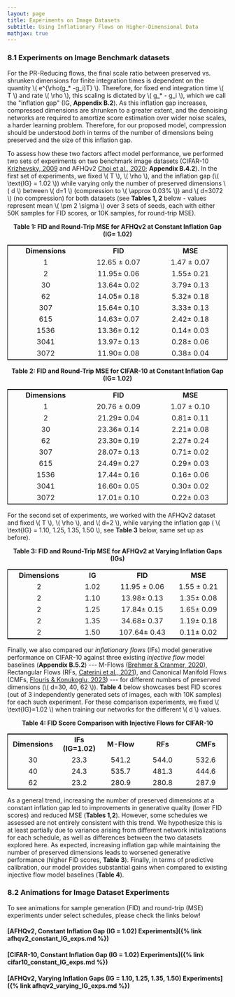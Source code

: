 ```yaml
---
layout: page
title: Experiments on Image Datasets
subtitle: Using Inflationary Flows on Higher-Dimensional Data
mathjax: true
---
```


### 8.1 Experiments on Image Benchmark datasets 


For the PR-Reducing flows, the final scale ratio between preserved vs. shrunken dimensions for finite integration times is dependent on 
the quantity \\( e^{\rho(g_* -g_i)T} \\). Therefore, for fixed end integration time \\( T \\) and rate \\( \rho \\), this scaling is dictated 
by \\( g_* - g_i \\), which we call the "inflation gap" (IG, <strong>Appendix B.2</strong>). As this inflation gap increases, 
compressed dimensions are shrunken to a greater extent, and the denoising networks are required to amortize score estimation over wider 
noise scales, a harder learning problem. Therefore, for our proposed model, compression should be understood <em>both</em> in terms of the 
number of dimensions being preserved and the size of this inflation gap.


To assess how these two factors affect model performance, we performed two sets of experiments on two benchmark image 
datasets (CIFAR-10 [Krizhevsky, 2009](https://www.cs.toronto.edu/~kriz/learning-features-2009-TR.pdf) and 
AFHQv2 [Choi et al., 2020](https://arxiv.org/abs/1912.01865); <strong>Appendix B.4.2</strong>). In the first set of experiments, 
we fixed \\( T \\), \\( \rho \\), and the inflation gap (\\( \text{IG} = 1.02 \\)) while varying only the number of preserved 
dimensions \\( d \\) between \\( d=1 \\) (compression to \\( \approx 0.03\% \\)) and \\( d=3072 \\) 
(no compression) for both datasets (see <strong>Tables 1, 2</strong> below - 
values represent mean \\( \pm 2 \sigma \\) over 3 sets of seeds, each with either 50K samples for FID
scores, or 10K samples, for round-trip MSE). 


<caption><strong><center> Table 1: FID and Round-Trip MSE for AFHQv2 at Constant Inflation Gap (IG= 1.02) </center></strong></caption>
<table style="border:1px solid black; margin-left:auto;margin-right:auto;table-layout:auto">
  <tr>
    <td style='width:15%'><b><center>Dimensions</center></b></td>
    <td style='width:17%'><b><center>FID</center></b></td>
    <td style='width:18%'><b><center>MSE</center></b></td>
  </tr>
  <tr>
    <td style="text-align: center">1</td>
     <td style="text-align: center"> 12.65 <span>&#177;</span>  0.07 </td>
     <td style="text-align: center"> 1.47 <span>&#177;</span> 0.07 </td>
  </tr>
  <tr>
    <td style="text-align: center">2</td>
    <td style="text-align: center">11.95<span>&#177;</span> 0.06 </td>
    <td style="text-align: center">1.55<span>&#177;</span> 0.21 </td>
  </tr>
  <tr>
    <td style="text-align: center">30</td>
    <td style="text-align: center">13.64<span>&#177;</span> 0.02 </td>
    <td style="text-align: center">3.79<span>&#177;</span> 0.13 </td>
  </tr>
  <tr>
    <td style="text-align: center">62</td>
    <td style="text-align: center">14.05<span>&#177;</span> 0.18 </td>
    <td style="text-align: center">5.32<span>&#177;</span> 0.18 </td>
  </tr>
  <tr>
    <td style="text-align: center">307</td>
    <td style="text-align: center">15.64<span>&#177;</span> 0.10 </td>
    <td style="text-align: center">3.33<span>&#177;</span> 0.13 </td>
  </tr>
  <tr>
    <td style="text-align: center">615</td>
    <td style="text-align: center">14.63<span>&#177;</span> 0.07 </td>
    <td style="text-align: center">2.42<span>&#177;</span> 0.18 </td>
  </tr>
  <tr>
    <td style="text-align: center">1536</td>
    <td style="text-align: center">13.36<span>&#177;</span> 0.12 </td>
    <td style="text-align: center">0.14<span>&#177;</span> 0.03 </td>
  </tr>
  <tr>
    <td style="text-align: center">3041</td>
    <td style="text-align: center">13.97<span>&#177;</span> 0.13 </td>
    <td style="text-align: center">0.28<span>&#177;</span> 0.06 </td>
  </tr>
  <tr>
    <td style="text-align: center">3072</td>
    <td style="text-align: center">11.90<span>&#177;</span> 0.08 </td>
    <td style="text-align: center">0.38<span>&#177;</span> 0.04 </td>
  </tr>
</table>



<p><caption><strong><center> Table 2: FID and Round-Trip MSE for CIFAR-10 at Constant Inflation Gap (IG= 1.02) </center></strong></caption>
<table style="border:1px solid black; margin-left:auto;margin-right:auto;table-layout:auto">
  <tr>
    <td style='width:15%'><b><center>Dimensions</center></b></td>
    <td style='width:17%'><b><center>FID</center></b></td>
    <td style='width:18%'><b><center>MSE</center></b></td>
  </tr>
  <tr>
    <td style="text-align: center">1</td>
     <td style="text-align: center"> 20.76 <span>&#177;</span>  0.09 </td>
     <td style="text-align: center"> 1.07 <span>&#177;</span> 0.10 </td>
  </tr>
  <tr>
    <td style="text-align: center">2</td>
    <td style="text-align: center">21.29<span>&#177;</span> 0.04 </td>
    <td style="text-align: center">0.81<span>&#177;</span> 0.11 </td>
  </tr>
  <tr>
    <td style="text-align: center">30</td>
    <td style="text-align: center">23.36<span>&#177;</span> 0.14 </td>
    <td style="text-align: center">2.21<span>&#177;</span> 0.08 </td>
  </tr>
  <tr>
    <td style="text-align: center">62</td>
    <td style="text-align: center">23.30<span>&#177;</span> 0.19 </td>
    <td style="text-align: center">2.27<span>&#177;</span> 0.24 </td>
  </tr>
  <tr>
    <td style="text-align: center">307</td>
    <td style="text-align: center">28.07<span>&#177;</span> 0.13 </td>
    <td style="text-align: center">0.71<span>&#177;</span> 0.02 </td>
  </tr>
  <tr>
    <td style="text-align: center">615</td>
    <td style="text-align: center">24.49<span>&#177;</span> 0.27 </td>
    <td style="text-align: center">0.29<span>&#177;</span> 0.03 </td>
  </tr>
  <tr>
    <td style="text-align: center">1536</td>
    <td style="text-align: center">17.44<span>&#177;</span> 0.16 </td>
    <td style="text-align: center">0.16<span>&#177;</span> 0.06 </td>
  </tr>
  <tr>
    <td style="text-align: center">3041</td>
    <td style="text-align: center">16.60<span>&#177;</span> 0.05 </td>
    <td style="text-align: center">0.30<span>&#177;</span> 0.02 </td>
  </tr>
  <tr>
    <td style="text-align: center">3072</td>
    <td style="text-align: center">17.01<span>&#177;</span> 0.10 </td>
    <td style="text-align: center">0.22<span>&#177;</span> 0.03 </td>
  </tr>
</table></p>


For the second set of experiments, we worked with the AFHQv2 dataset and fixed \\( T \\), \\( \rho \\), and \\( d=2 \\), 
while varying the inflation gap ( \\( \text{IG} = 1.10, 1.25, 1.35, 1.50 \\), 
see <strong>Table 3</strong> below, same set up as before). 

<caption><strong><center> Table 3: FID and Round-Trip MSE for AFHQv2 at Varying Inflation Gaps (IGs) </center></strong></caption>
<table style="border:1px solid black; margin-left:auto;margin-right:auto;table-layout:auto">
  <tr>
    <td style='width:15%'><b><center>Dimensions</center></b></td>
    <td style='width:14%'><b><center>IG</center></b></td>
    <td style='width:17%'><b><center>FID</center></b></td>
    <td style='width:18%'><b><center>MSE</center></b></td>
  </tr>
  <tr>
    <td style="text-align: center">2</td>
    <td style="text-align: center"> 1.02</td>
     <td style="text-align: center"> 11.95 <span>&#177;</span>  0.06 </td>
     <td style="text-align: center"> 1.55 <span>&#177;</span> 0.21 </td>
  </tr>
  <tr>
    <td style="text-align: center">2</td>
    <td style="text-align: center">1.10</td>
    <td style="text-align: center">13.98<span>&#177;</span> 0.13 </td>
    <td style="text-align: center">1.35<span>&#177;</span> 0.08 </td>
  </tr>
  <tr>
    <td style="text-align: center">2</td>
    <td style="text-align: center">1.25</td>
    <td style="text-align: center">17.84<span>&#177;</span> 0.15 </td>
    <td style="text-align: center">1.65<span>&#177;</span> 0.09 </td>
  </tr>
  <tr>
    <td style="text-align: center">2</td>
    <td style="text-align: center">1.35</td>
    <td style="text-align: center">34.68<span>&#177;</span> 0.37 </td>
    <td style="text-align: center">1.19<span>&#177;</span> 0.18 </td>
  </tr>
  <tr>
    <td style="text-align: center">2</td>
    <td style="text-align: center">1.50</td>
    <td style="text-align: center">107.64<span>&#177;</span> 0.43 </td>
    <td style="text-align: center">0.11<span>&#177;</span> 0.02 </td>
  </tr>
</table>


Finally, we also compared our <em>inflationary flows</em> (IFs) model generative performance on CIFAR-10 against 
three existing <em>injective flow</em> model baselines (<strong>Appendix B.5.2</strong>) --- 
M-Flows ([Brehmer & Cranmer, 2020](https://arxiv.org/pdf/2003.13913)), Rectangular Flows (RFs, [Caterini et al., 2021](https://arxiv.org/pdf/2106.01413)), 
and Canonical Manifold Flows (CMFs, [Flouris & Konukoglu, 2023](https://proceedings.neurips.cc/paper_files/paper/2023/file/572a6f16ec44f794fb3e0f8a310acbc6-Paper-Conference.pdf)) 
--- for different numbers of preserved dimensions (\\( d=30, 40, 62 \\)). 
<strong>Table 4</strong> below showcases best FID scores (out of 3 independently generated sets of images, each with 10K samples) 
for each such experiment. For these comparison experiments, we fixed \\( \text{IG}=1.02 \\) when training our networks for 
the different \\( d \\) values.


<caption><strong><center> Table 4: FID Score Comparison with Injective Flows for CIFAR-10 </center></strong></caption>
<table style="border:1px solid black; margin-left:auto;margin-right:auto;table-layout:auto">
  <tr>
    <td style='width:15%'><b><center>Dimensions</center></b></td>
    <td style='width:14%'><b><center>IFs (IG=1.02)</center></b></td>
    <td style='width:17%'><b><center>M-Flow</center></b></td>
    <td style='width:18%'><b><center>RFs</center></b></td>
    <td style='width:18%'><b><center>CMFs</center></b></td>
  </tr>
  <tr>
    <td style="text-align: center">30</td>
    <td style="text-align: center">23.3 </td>
     <td style="text-align: center"> 541.2 </td>
     <td style="text-align: center"> 544.0 </td>
     <td style="text-align: center"> 532.6 </td>
  </tr>
  <tr>
    <td style="text-align: center">40</td>
    <td style="text-align: center">24.3</td>
    <td style="text-align: center">535.7</td>
    <td style="text-align: center">481.3</td>
    <td style="text-align: center">444.6</td>
  </tr>
  <tr>
    <td style="text-align: center">62</td>
    <td style="text-align: center">23.2</td>
    <td style="text-align: center">280.9</td>
    <td style="text-align: center">280.8</td>
    <td style="text-align: center">287.9</td>
  </tr>
</table>


As a general trend, increasing the number of preserved dimensions at a constant inflation gap led
to improvements in generative quality (lower FID scores) and reduced MSE (<strong>Tables 1,2</strong>). However,
some schedules we assessed are not entirely consistent with this trend. We hypothesize this is at
least partially due to variance arising from different network initializations for each schedule, as well
as differences between the two datasets explored here. As expected, increasing inflation gap while
maintaining the number of preserved dimensions leads to worsened generative performance (higher
FID scores, <strong>Table 3</strong>). Finally, in terms of predictive calibration, our model provides substantial gains
when compared to existing injective flow model baselines (<strong>Table 4</strong>).


### 8.2 Animations for Image Dataset Experiments 

To see animations for sample generation (FID) and round-trip (MSE) experiments 
under select schedules, please check the links below!

#### [AFHQv2, Constant Inflation Gap (IG = 1.02) Experiments]({% link afhqv2_constant_IG_exps.md %})

#### [CIFAR-10, Constant Inflation Gap (IG = 1.02) Experiments]({% link cifar10_constant_IG_exps.md %})

#### [AFHQv2, Varying Inflation Gaps (IG = 1.10, 1.25, 1.35, 1.50) Experiments]({% link afhqv2_varying_IG_exps.md %})


<!---<p>To verify that inflationary flows successfully compress high-dimensional data, we compressed two 
benchmark datasets (CIFAR-10 [Krizhevsky et al., 2009](https://www.cs.toronto.edu/~kriz/learning-features-2009-TR.pdf) 
AFHQv2 [Choi et al., 2020](https://arxiv.org/pdf/1912.01865)) 
to 20%, 10%, and 2% of their nominal dimensionality and examined their round-trip and pure generative 
performance. For estimating score, we used DBM networks trained using the scheme of 
[Karras et al., 2022](https://arxiv.org/pdf/2206.00364) combined with the novel scaling, noise, and preconditioning proposed above 
(see Appendices B.1, B.4.2 of our paper for details).</p>---> 

<!---<p>In the table below, we show computed Frechet Inception Distance (FID) 
scores [Heusel et al., 2017](https://proceedings.neurips.cc/paper_files/paper/2017/file/8a1d694707eb0fefe65871369074926d-Paper.pdf) 
over three different sets of 50,000 randomly generated images for each of 
these schedules and for both datasets. Note that preserving 
intrinsic dimension (PRP schedules) leads to better (smaller) FID scores, as expected. Perhaps surprisingly, 
increasing the number of preserved dimensions in the PR-Reducing regimes leads to <em>worse</em> (i.e., higher) 
FID scores. This is because retaining more dimensions in our PR-Reducing schedules leads to larger scale gaps 
between our preserved and compressed dimensions (i.e., larger \\( e^{\rho(g_* - g_i)T} \\)), thus increasing the 
required noise range over which networks must optimally estimate scores. That is, PR-Reducing schedules 
with higher numbers of preserved-dimensions pose a more challenging learning problem 
(Appendix B.2 of our paper).</p>--->

<!---<p>In the same table, we also include mean squared errors (MSEs) for round-trip integration experiments
(i.e., from data to compressed space and back) across all schedules and datasets, computed over 3 randomly 
sampled sets, each with 10K images. Trends observed here are similar to the ones seen for FID experiments. 
PR-Preserving networks produced lower MSEs overall, whereas PR-Reducing networks with higher percentage of 
preserved dimensions (i.e., 20%) yielded higher MSEs than PR-Reducing networks with smaller number of 
preserved dimensions (i.e., 2%). Together, these results suggest that dimension reduction with 
inflationary flows may necessitate trade-offs between effective compression and the difficulty of score estimation, 
as noted above.</p>--->

<!---<p><caption><strong><center> FID and Round-Trip MSE Experiment Results for Image Datasets </center></strong></caption>
<table style="border:1px solid black; margin-left:auto;margin-right:auto;table-layout:auto">
  <tr>
    <td style='width:15%'><b><center>Metric</center></b></td>
    <td style='width:14%'><b><center>Dataset</center></b></td>
    <td style='width:17%'><b><center>PRP</center></b></td>
    <td style='width:18%'><b><center>PRR to 2%</center></b></td>
    <td style='width:18%'><b><center>PRR to 10%</center></b></td>
    <td style='width:18%'><b><center>PRR to 20%</center></b></td>
  </tr>
  <tr>
    <td>FID</td>
    <td>CIFAR-10</td>
     <td> 17.01 <span>&#177;</span>  0.10 </td>
     <td> 22.23 <span>&#177;</span> 0.16 </td>
     <td> 23.63 <span>&#177;</span>0.13 </td>
     <td> 25.93 <span>&#177;</span> 0.40 </td>
  </tr>
  <tr>
    <td>Round-Trip MSE</td>
    <td>CIFAR-10</td>
    <td> 0.23 <span>&#177;</span> 0.03 </td>
    <td> 2.06 <span>&#177;</span> 0.04 </td>
    <td> 2.25 <span>&#177;</span> 0.01 </td>
    <td> 4.16 <span>&#177;</span> 0.39 </td>
  </tr>
  <tr>
    <td>FID</td>
    <td>AFHQv2</td>
    <td> 11.89 <span>&#177;</span> 0.08 </td>
    <td> 13.07 <span>&#177;</span> 0.07 </td>
    <td> 13.67 <span>&#177;</span> 0.09 </td>
    <td> 16.77 <span>&#177;</span> 0.14 </td>
  </tr>
  <tr>
    <td>Round-Trip MSE</td>
    <td>AFHQv2</td>
    <td> 0.38 <span>&#177;</span> 0.04 </td>
    <td> 5.57 <span>&#177;</span> 0.20 </td>
    <td> 7.95 <span>&#177;</span> 0.31 </td>
    <td> 8.17 <span>&#177;</span> 0.08 </td>
  </tr>
</table></p>--->

<!---<p>Finally, we include below animations showcasing roundtrip-integration and generation experiments for
some sample small batches of the AFHQv2 dataset ([Choi et al., 2020](https://arxiv.org/pdf/1912.01865)). 
For the round-trip experiments, reconstructions are qualitatively good across 
all conditions. Of note, networks trained with proposed dimension-reducing schedules produce inflated representations that resemble true low-rank Gaussian 
samples, consistent with a reduced-dimensional latent space. </p>--->

<!---<p>### 8.2 Animations</p>--->

<!---<p>### 8.2.1 PR-Preserving</p>--->

<!---<p>#### Round-trip  </p>--->

<!---<p><center><iframe height="360" width="640" src="https://warpwire.duke.edu/w/NV4IAA/" frameborder="0" scrolling="0" allow="autoplay *; encrypted-media *; fullscreen *; picture-in-picture *;" allowfullscreen></iframe></center></p>--->

<!---<p><video muted autoplay controls loop="loop" width="768" height="512" >
  <source src="/assets/videos/PRP_roundtrip.mp4" type="video/mp4">
</video></p>---> 

<!---<p>#### Generation</p>-->

<!---<p><center><iframe height="360" width="640" src="https://warpwire.duke.edu/w/M14IAA/" frameborder="0" scrolling="0" allow="autoplay *; encrypted-media *; fullscreen *; picture-in-picture *;" allowfullscreen></iframe></center></p>--->

<!---<p><video muted autoplay controls loop="loop" width="768" height="512" >
  <source src="/assets/videos/PRP_gen.mp4" type="video/mp4">
</video></p>--->

<!---<p>### 8.2.2 PR-Reducing to 2%</p>--->

<!---<p>#### Round-trip</p>---> 

<!---<p><center><iframe height="360" width="640" src="https://warpwire.duke.edu/w/OV4IAA/" frameborder="0" scrolling="0" allow="autoplay *; encrypted-media *; fullscreen *; picture-in-picture *;" allowfullscreen></iframe></center></p>--->

<!---<p><video muted autoplay controls loop="loop" width="768" height="512" >
  <source src="/assets/videos/PRRto62D_roundtrip.mp4" type="video/mp4">
</video></p>--->  

<!---<p>#### Generation</p>---> 


<!---<p><center><iframe height="360" width="640" src="https://warpwire.duke.edu/w/N14IAA/" frameborder="0" scrolling="0" allow="autoplay *; encrypted-media *; fullscreen *; picture-in-picture *;" allowfullscreen></iframe></center></p>--->

<!---<p><video muted autoplay controls loop="loop" width="768" height="512" >
  <source src="/assets/videos/PRRto62_gen.mp4" type="video/mp4">
</video></p>---> 

<!---<p>### 8.2.3 PR-Reducing to 10%</p>--->

<!---<p>#### Round-trip</p>--->

<!---<p><center><iframe height="360" width="640" src="https://warpwire.duke.edu/w/PV4IAA/" frameborder="0" scrolling="0" allow="autoplay *; encrypted-media *; fullscreen *; picture-in-picture *;" allowfullscreen></iframe></center></p>-->

<!---<p><video muted autoplay controls loop="loop" width="768" height="512" >
  <source src="/assets/videos/PRRto307D_roundtrip.mp4" type="video/mp4">
</video></p>--->

<!---<p>#### Generation</p>--->

<!---<p><center><iframe height="360" width="640" src="https://warpwire.duke.edu/w/O14IAA/" frameborder="0" scrolling="0" allow="autoplay *; encrypted-media *; fullscreen *; picture-in-picture *;" allowfullscreen></iframe></center></p>--->

<!---<p><video muted autoplay controls loop="loop" width="768" height="512" >
  <source src="/assets/videos/PRRto307D_gen.mp4" type="video/mp4">
</video></p>---> 

<!---<p>### 8.2.4 PR-Reducing to 20%</p>--->

<!---<p>#### Round-trip</p>--->

<!---<p><center><iframe height="360" width="640" src="https://warpwire.duke.edu/w/QV4IAA/" frameborder="0" scrolling="0" allow="autoplay *; encrypted-media *; fullscreen *; picture-in-picture *;" allowfullscreen></iframe></center></p>--->

<!---<p><video muted autoplay controls loop="loop" width="768" height="512" >
  <source src="/assets/videos/PRRto615D_roundtrip.mp4" type="video/mp4">
</video></p>---> 

<!---<p>#### Generation</p>--> 

<!---<p><center><iframe height="360" width="640" src="https://warpwire.duke.edu/w/P14IAA/" frameborder="0" scrolling="0" allow="autoplay *; encrypted-media *; fullscreen *; picture-in-picture *;" allowfullscreen></iframe></center></p>--->

<!---<p><video muted autoplay controls loop="loop" width="768" height="512" >
  <source src="/assets/videos/PRRto615D_gen.mp4" type="video/mp4">
</video></p>--->  




